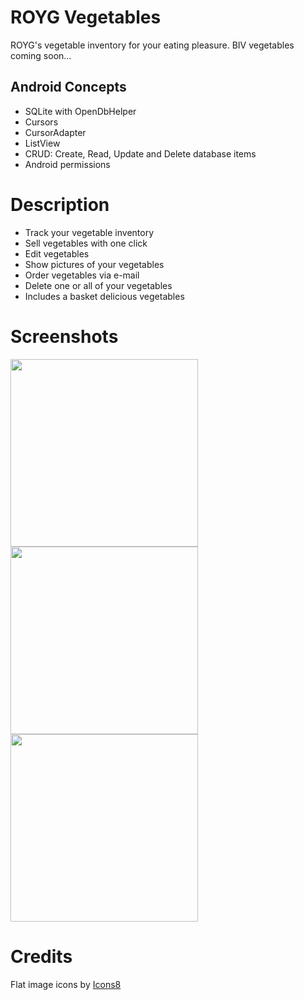 # ROYG Vegetables
ROYG's vegetable inventory for your eating pleasure.
BIV vegetables coming soon...

## Android Concepts

- SQLite with OpenDbHelper
- Cursors
- CursorAdapter
- ListView
- CRUD: Create, Read, Update and Delete database items
- Android permissions

# Description
- Track your vegetable inventory
- Sell vegetables with one click
- Edit vegetables
- Show pictures of your vegetables
- Order vegetables via e-mail
- Delete one or all of your vegetables
- Includes a basket delicious vegetables

# Screenshots
<img src="https://user-images.githubusercontent.com/12492121/28517799-b0e5eaa6-7033-11e7-937a-60d1f21f9c30.png" width="300"/>
<img src="https://user-images.githubusercontent.com/12492121/28517800-b0ebfdec-7033-11e7-8153-cd2408e0d887.png" width="300"/>
<img src="https://user-images.githubusercontent.com/12492121/28517798-b0de4efe-7033-11e7-8672-25edc62068c8.png" width="300"/>

# Credits
Flat image icons by [Icons8](https://icons8.com)
